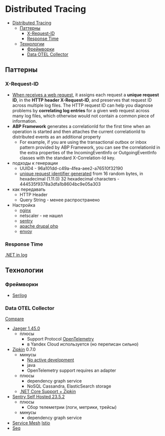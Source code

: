 # Distributed Tracing

- [Distributed Tracing](#distributed-tracing)
  - [Паттерны](#паттерны)
    - [X-Request-ID](#x-request-id)
    - [Response Time](#response-time)
  - [Технологии](#технологии)
    - [Фреймворки](#фреймворки)
    - [Data OTEL Collector](#data-otel-collector)

## Паттерны

### X-Request-ID

- [When receives a web request](https://http.dev/x-request-id), it assigns each request a __unique request ID__, in the __HTTP header X-Request-ID__, and preserves that request ID across multiple log files. The HTTP request ID can help you diagnose problems by __correlating log entries__ for a given web request across many log files, which otherwise would not contain a common piece of information.
- __ABP Framework__ generates a correlationId for the first time when an operation is started and then attaches the current correlationId to distributed events as an additional property
  - For example, if you are using the transactional outbox or inbox pattern provided by ABP Framework, you can see the correlationId in the extra properties of the IncomingEventInfo or OutgoingEventInfo classes with the standard X-Correlation-Id key.
- подходы к генерации
  - UUID4 - 96a101dd-c49a-4fea-aee2-a76510f32190
  - [unique request identifier generated](http://nginx.org/en/docs/http/ngx_http_core_module.html#var_request_id) from 16 random bytes, in hexadecimal (1.11.0) 32 hexadecimal characters - 444535f9378a3dfa1b8604bc9e05a303
- как передавать
  - HTTP Header
  - Query String - менее распространено
- Настройка
  - [nginx](https://www.nginx.com/blog/application-tracing-nginx-plus/)
  - netscaler - не нашел
  - [sentry](https://blog.sentry.io/using-nginx-sentry-trace-errors-logs/)
  - [apache drupal php](https://docs.acquia.com/cloud-platform/develop/drupal/requestid/)
  - [envoy](https://www.envoyproxy.io/docs/envoy/latest/configuration/http/http_conn_man/headers#x-request-id)

### Response Time

[.NET in log](https://www.codeproject.com/Tips/5337523/Response-Time-Header-in-ASP-NET-Core)

## Технологии

### Фреймворки

- [Serilog](./logging/serilog.md)

### Data OTEL Collector

[Compare](https://www.nginx.com/blog/integrating-opentelemetry-modern-apps-reference-architecture-progress-report?mkt_tok=NjUzLVNNQy03ODMAAAGDoZc8tBnTTPpd0LyW8jL4ptLEDNmRtqT86ruxAIy0w26Q36wbMRlF5KC3BMfg2BcRVqWCoPUW3J4gMfJLANmKejRzOQC80kmD2-ueYoqT-DoXcB1iUA)

- [Jaeger 1.45.0](trace/jaeger.md)
  - плюсы
    - Support Protocol [OpenTelemetry](../protocols.integration/otel.md)
    - в Yandex Cloud используется (но переписан сильно)
- [Zipkin](trace/zipkin.md) 0.7.0
  - минусы
    - [No active development](https://uptrace.dev/blog/distributed-tracing-tools.html)
    - java
    - OpenTelemetry support requires an adapter
  - плюсы
    - dependency graph service
    - NoSQL Cassandra, ElasticSearch storage
  - [.NET Core Support + Zipkin](https://docs.microsoft.com/en-us/dotnet/core/diagnostics/distributed-tracing-instrumentation-walkthroughs)
- [Sentry Self Hosted 23.5.2](sentry.md)
  - плюсы
    - Сбор телеметрии (логи, метрики, трейсы)
  - минусы
    - dependency graph service
- [Service Mesh](../middleware/servicemesh.md) [Istio](../middleware/service.mesh/istio.md)
- [Seq](https://datalust.co/seq)